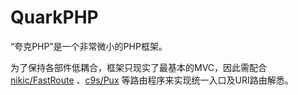 # QuarkPHP
“夸克PHP”是一个非常微小的PHP框架。

为了保持各部件低耦合，框架只现实了最基本的MVC，因此需配合  [nikic/FastRoute](https://github.com/nikic/FastRoute) 、[c9s/Pux](https://github.com/c9s/Pux) 等路由程序来实现统一入口及URI路由解悉。
